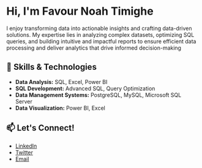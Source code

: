 
# Hi, I'm Favour Noah Timighe 

I enjoy transforming data into actionable insights and crafting data-driven solutions. My expertise lies in analyzing complex datasets, optimizing SQL queries, and building intuitive and impactful reports to ensure efficient data processing and deliver analytics that drive informed decision-making

## 🚀 Skills & Technologies

- **Data Analysis:** SQL, Excel, Power BI
- **SQL Development:** Advanced SQL, Query Optimization
- **Data Management Systems:** PostgreSQL, MySQL, Microsoft SQL Server
- **Data Visualization:** Power BI, Excel

## 📫 Let's Connect!

- [LinkedIn](http://www.linkedin.com/in/favour-noah-timighe)
- [Twitter](https://x.com/noahfavourite_?s=21&t=Hpn0jqIyeg1p4k-5bKawsQ)
- [Email](noahfavourite@gmail.com)


